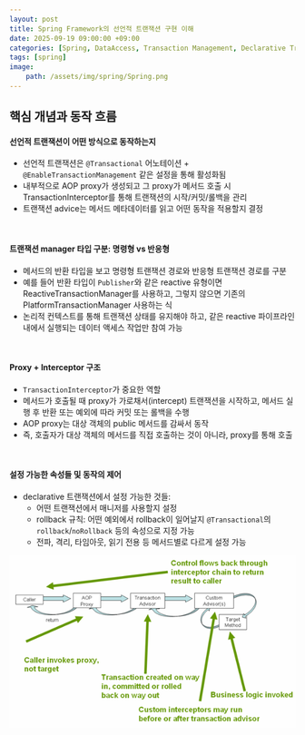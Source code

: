 ```yaml
---
layout: post
title: Spring Framework의 선언적 트랜잭션 구현 이해
date: 2025-09-19 09:00:00 +09:00
categories: [Spring, DataAccess, Transaction Management, Declarative Transaction Management]
tags: [spring]
image:
    path: /assets/img/spring/Spring.png
---
```


## 핵심 개념과 동작 흐름

#### 선언적 트랜잭션이 어떤 방식으로 동작하는지

- 선언적 트랜잭션은 `@Transactional` 어노테이션 + `@EnableTransactionManagement` 같은 설정을 통해 활성화됨
- 내부적으로 AOP proxy가 생성되고 그 proxy가 메서드 호출 시 TransactionInterceptor를 통해 트랜잭션의 시작/커밋/롤백을 관리
- 트랜잭션 advice는 메서드 메타데이터를 읽고 어떤 동작을 적용할지 결정

<br>

#### 트랜잭션 manager 타입 구분: 명령형 vs 반응형

- 메서드의 반환 타입을 보고 명령형 트랜잭션 경로와 반응형 트랜잭션 경로를 구분
- 예를 들어 반환 타입이 `Publisher`와 같은 reactive 유형이면 ReactiveTransactionManager를 사용하고, 그렇지 않으면 기존의 PlatformTransactionManager 사용하는 식
- 논리적 컨텍스트를 통해 트랜잭션 상태를 유지해야 하고, 같은 reactive 파이프라인 내에서 실행되는 데이터 액세스 작업만 참여 가능

<br>

#### Proxy + Interceptor 구조

- `TransactionInterceptor`가 중요한 역할
- 메서드가 호출될 때 proxy가 가로채서(intercept) 트랜잭션을 시작하고, 메서드 실행 후 반환 또는 예외에 따라 커밋 또는 롤백을 수행
- AOP proxy는 대상 객체의 public 메서드를 감싸서 동작
- 즉, 호출자가 대상 객체의 메서드를 직접 호출하는 것이 아니라, proxy를 통해 호출

<br>

#### 설정 가능한 속성들 및 동작의 제어

- declarative 트랜잭션에서 설정 가능한 것들:
  - 어떤 트랜잭션에서 매니저를 사용할지 설정
  - rollback 규칙: 어떤 예외에서 rollback이 일어날지 `@Transactional`의 `rollback`/`noRollback` 등의 속성으로 지정 가능
  - 전파, 격리, 타임아웃, 읽기 전용 등 메서드별로 다르게 설정 가능

![alt text](../../assets/img/spring/spring_38_01.png)